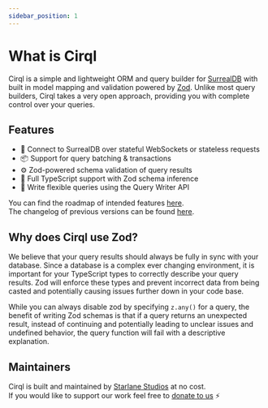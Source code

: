 ```yaml
---
sidebar_position: 1
---
```


# What is Cirql

Cirql is a simple and lightweight ORM and query builder for <a href="https://surrealdb.com/">SurrealDB</a> with
built in model mapping and validation powered by <a href="https://github.com/colinhacks/zod">Zod</a>.
Unlike most query builders, Cirql takes a very open approach, providing you with complete control over your queries.

## Features
- 🔗 Connect to SurrealDB over stateful WebSockets or stateless requests
- 📦 Support for query batching & transactions
- ⚙️ Zod-powered schema validation of query results
- 📝 Full TypeScript support with Zod schema inference
- 💎 Write flexible queries using the Query Writer API

You can find the roadmap of intended features [here](https://github.com/StarlaneStudios/cirql/blob/main/ROADMAP.md).<br />
The changelog of previous versions can be found [here](https://github.com/StarlaneStudios/cirql/blob/main/CHANGELOG.md).

## Why does Cirql use Zod?
We believe that your query results should always be fully in sync with your database. Since a database is a complex ever changing environment, it is important for your TypeScript types to correctly describe your query results. Zod will enforce these types and prevent incorrect data from being casted and potentially causing issues further down in your code base.

While you can always disable zod by specifying `z.any()` for a query, the benefit of writing Zod schemas is that if a query returns an unexpected result, instead of continuing and potentially leading to unclear issues and undefined behavior, the query function will fail with a descriptive explanation.

## Maintainers
Cirql is built and maintained by <a href="https://starlane.studio/">Starlane Studios</a> at no cost.<br />
If you would like to support our work feel free to [donate to us](https://paypal.me/ExodiusStudios) ⚡